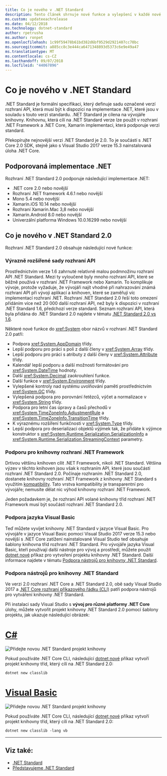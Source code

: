 ```yaml
---
title: Co je nového v .NET Standard
description: Tento článek shrnuje nové funkce a vylepšení v každé nové verze .NET Standard.
ms.custom: updateeachrelease
ms.date: 04/12/2018
ms.technology: dotnet-standard
author: rpetrusha
ms.author: ronpet
ms.openlocfilehash: 1c99f59478b61bd382d6bf9529d2921407cc70bc
ms.sourcegitcommit: a885cc8c3e444ca6471348893d5373c6e9e49a47
ms.translationtype: MT
ms.contentlocale: cs-CZ
ms.lasthandoff: 09/07/2018
ms.locfileid: "44067896"
---
```

# <a name="whats-new-in-the-net-standard"></a>Co je nového v .NET Standard

.NET Standard je formální specifikaci, který definuje sadu označené verzí rozhraní API, která musí být k dispozici na implementace .NET, které jsou v souladu s touto verzí standardu. .NET Standard je cílena na vývojáře knihovny. Knihovnu, která cílí na .NET Standard verze lze použít v rozhraní .NET Framework a .NET Core, Xamarin implementaci, která podporuje verzi standard.

Překopírujte nejnovější verzi .NET Standard je 2.0. To je součástí s .NET Core 2.0 SDK, stejně jako s Visual Studio 2017 verze 15.3 nainstalovaná úloha .NET Core.

## <a name="supported-net-implementations"></a>Podporovaná implementace .NET

Rozhraní .NET Standard 2.0 podporuje následující implementace .NET:

- .NET core 2.0 nebo novější
- Rozhraní .NET framework 4.6.1 nebo novější
- Mono 5.4 nebo novější
- Xamarin.iOS 10.14 nebo novější
- Rozhraní Xamarin.Mac 3,8 nebo novější
- Xamarin.Android 8.0 nebo novější
- Univerzální platforma Windows 10.0.16299 nebo novější

## <a name="whats-new-in-the-net-standard-20"></a>Co je nového v .NET Standard 2.0

Rozhraní .NET Standard 2.0 obsahuje následující nové funkce:

### <a name="a-vastly-expanded-set-of-apis"></a>Výrazně rozšířené sady rozhraní API

Prostřednictvím verze 1.6 zahrnuté relativně malou podmnožinu rozhraní API .NET Standard. Mezi ty vyloučené byly mnoho rozhraní API, které se běžně používá v rozhraní .NET Framework nebo Xamarin. To komplikuje vývoje, protože vyžaduje, že vývojáři najít vhodné při nahrazování známá rozhraní API při vývoji aplikací a knihoven, které se zaměřují víc implementací rozhraní .NET. Rozhraní .NET Standard 2.0 řeší toto omezení přidáním více než 20 000 další rozhraní API, než byly k dispozici v rozhraní .NET Standard 1.6, předchozí verze standard. Seznam rozhraní API, která byla přidána do .NET Standard 2.0 najdete v tématu [.NET Standard 2.0 vs 1.6](https://raw.githubusercontent.com/dotnet/standard/master/docs/versions/netstandard2.0_diff.md).

Některé nové funkce do <xref:System> obor názvů v rozhraní .NET Standard 2.0 patří:

- Podpora <xref:System.AppDomain> třídy.
- Lepší podporu pro práci s poli z další členy v <xref:System.Array> třídy.
- Lepší podporu pro práci s atributy z další členy v <xref:System.Attribute> třídy.
- Kalendář lepší podporu a další možnosti formátování pro <xref:System.DateTime> hodnoty.
- Další <xref:System.Decimal> zaokrouhlení funkce.
- Další funkce v <xref:System.Environment> třídy.
- Vylepšené kontroly nad systému uvolňování paměti prostřednictvím <xref:System.GC> třídy.
- Vylepšená podpora pro porovnání řetězců, výčet a normalizace v <xref:System.String> třídy.
- Podpora pro letní čas úpravy a časů přechodů v <xref:System.TimeZoneInfo.AdjustmentRule> a <xref:System.TimeZoneInfo.TransitionTime> třídy.
- K výraznému rozšíření funkčnosti v <xref:System.Type> třídy.
- Lepší podpora pro deserializaci objektů výjimek tak, že přidáte k výjimce konstruktor s <xref:System.Runtime.Serialization.SerializationInfo> a <xref:System.Runtime.Serialization.StreamingContext> parametry.

### <a name="support-for-net-framework-libraries"></a>Podporu pro knihovny rozhraní .NET Framework

Drtivou většinu knihoven cílit .NET Framework, nikoli .NET Standard. Většina výzev v těchto knihoven jsou však k rozhraním API, které jsou součástí rozhraní .NET Standard 2.0. Počínaje rozhraním .NET Standard 2.0, dostanete knihovny rozhraní .NET Framework z knihovny .NET Standard s využitím [kompatibility](https://github.com/dotnet/standard/blob/master/docs/planning/netstandard-20/README.md#assembly-unification). Tato vrstva kompatibility je transparentní pro vývojáře; nemusíte dělat nic výhod knihovny rozhraní .NET Framework.

Jeden požadavkem je, že rozhraní API volané knihovny tříd rozhraní .NET Framework musí být součástí rozhraní .NET Standard 2.0.

### <a name="support-for-visual-basic"></a>Podpora jazyka Visual Basic

Teď můžete vyvíjet knihovny .NET Standard v jazyce Visual Basic. Pro vývojáře v jazyce Visual Basic pomocí Visual Studio 2017 verze 15.3 nebo novější s .NET Core zatížení nainstalované Visual Studio teď obsahuje šablony knihovna tříd rozhraní .NET Standard. Pro vývojáře jazyka Visual Basic, kteří používají další nástroje pro vývoj a prostředí, můžete použít [dotnet nové](../../core/tools/dotnet-new.md) příkaz pro vytvoření projektu knihovny .NET Standard. Další informace najdete v tématu [Podpora nástrojů pro knihovny .NET Standard](#tooling-support-for-net-standard-libraries).

### <a name="tooling-support-for-net-standard-libraries"></a>Podpora nástrojů pro knihovny .NET Standard

Ve verzi 2.0 rozhraní .NET Core a .NET Standard 2.0, obě sady Visual Studio 2017 a [.NET Core rozhraní příkazového řádku (CLI)](../../core/tools/index.md) patří podpora nástrojů pro vytváření knihovny .NET Standard.

Při instalaci sady Visual Studio s **vývoj pro různé platformy .NET Core** úlohy, můžete vytvořit projekt knihovny .NET Standard 2.0 pomocí šablony projektu, jak ukazuje následující obrázek:

# <a name="ctabcsharp"></a>[C#](#tab/csharp)

![Přidejte novou .NET Standard projekt knihovny](./media/std-project-cs.png)

Pokud používáte .NET Core CLI, následující [dotnet nové](../../core/tools/dotnet-new.md) příkaz vytvoří projekt knihovny tříd, který cílí na .NET Standard 2.0:

```
dotnet new classlib
```

# <a name="visual-basictabvb"></a>[Visual Basic](#tab/vb)

![Přidejte novou .NET Standard projekt knihovny](./media/std-project-vb.png)

Pokud používáte .NET Core CLI, následující [dotnet nové](../../core/tools/dotnet-new.md) příkaz vytvoří projekt knihovny tříd, který cílí na .NET Standard 2.0:

```
dotnet new classlib -lang vb
```

---

## <a name="see-also"></a>Viz také:

- [.NET Standard](../net-standard.md)  
- [Představujeme .NET Standard](https://blogs.msdn.microsoft.com/dotnet/2016/09/26/introducing-net-standard/)
